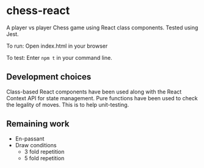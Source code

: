 # chess-react 

A player vs player Chess game using React class components.
Tested using Jest.

To run: Open index.html in your browser

To test: Enter `npm t` in your command line.

## Development choices

Class-based React components have been used along with the React Context API
for state management. Pure functions have been used to check the legality of moves.
This is to help unit-testing.

## Remaining work

- En-passant
- Draw conditions
	- 3 fold repetition
	- 5 fold repetition
